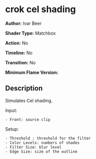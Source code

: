 # crok cel shading

**Author:** Ivar Beer

**Shader Type:** Matchbox

**Action:** No

**Timeline:** No

**Transition:** No

**Minimum Flame Version:** 


## Description
Simulates Cel shading.

Input:

    - Front: source clip

Setup:

    - Threshold : threshold for the filter
    - Color Levels: numbers of shades
    - Filter Size: blur level
    - Edge Size: size of the outline
